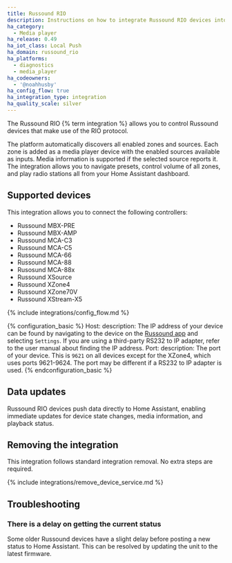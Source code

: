 ```yaml
---
title: Russound RIO
description: Instructions on how to integrate Russound RIO devices into Home Assistant.
ha_category:
  - Media player
ha_release: 0.49
ha_iot_class: Local Push
ha_domain: russound_rio
ha_platforms:
  - diagnostics
  - media_player
ha_codeowners:
  - '@noahhusby'
ha_config_flow: true
ha_integration_type: integration
ha_quality_scale: silver
---
```


The Russound RIO {% term integration %} allows you to control Russound devices that make use of the RIO protocol.

The platform automatically discovers all enabled zones and sources. Each zone is added as a media player device with the enabled sources available as inputs. Media information is supported if the selected source reports it. The integration allows you to navigate presets, control volume of all zones, and play radio stations all from your Home Assistant dashboard.

## Supported devices

This integration allows you to connect the following controllers:

- Russound MBX-PRE
- Russound MBX-AMP
- Russound MCA-C3
- Russound MCA-C5
- Russound MCA-66
- Russound MCA-88
- Rusosund MCA-88x
- Russound XSource
- Russound XZone4
- Russound XZone70V
- Russound XStream-X5

{% include integrations/config_flow.md %}

{% configuration_basic %}
Host:
    description: The IP address of your device can be found by navigating to the device on the [Russound app](https://www.russound.com/russound-app) and selecting `Settings`. If you are using a third-party RS232 to IP adapter, refer to the user manual about finding the IP address.
Port:
    description: The port of your device. This is `9621` on all devices except for the XZone4, which uses ports 9621-9624. The port may be different if a RS232 to IP adapter is used.
{% endconfiguration_basic %}

## Data updates

Russound RIO devices push data directly to Home Assistant, enabling immediate updates for device state changes, media information, and playback status.

## Removing the integration

This integration follows standard integration removal. No extra steps are required.

{% include integrations/remove_device_service.md %}

## Troubleshooting

### There is a delay on getting the current status

Some older Russound devices have a slight delay before posting a new status to Home Assistant. 
This can be resolved by updating the unit to the latest firmware.
